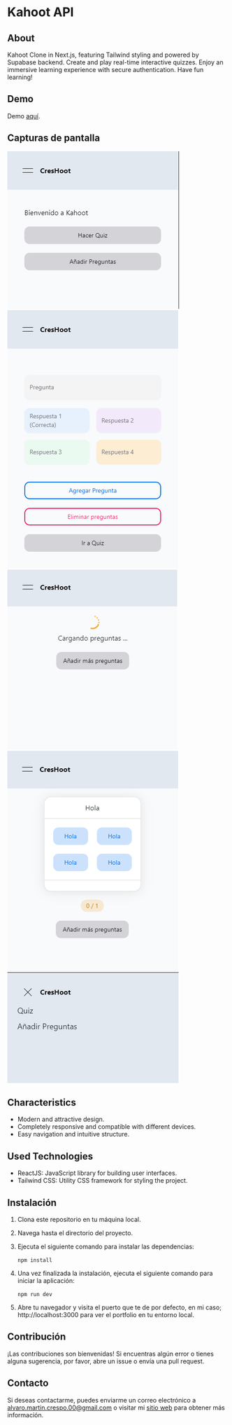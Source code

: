# Kahoot API

## About

Kahoot Clone in Next.js, featuring Tailwind styling and powered by Supabase backend. Create and play real-time interactive quizzes. Enjoy an immersive learning experience with secure authentication. Have fun learning!

## Demo

Demo [aquí](https://weather-api-eta-rose.vercel.app/).

## Capturas de pantalla

![Captura de pantalla 1](public/cap/cap1.png)
![Captura de pantalla 2](public/cap/cap2.png)
![Captura de pantalla 2](public/cap/cap3.png)
![Captura de pantalla 2](public/cap/cap4.png)
![Captura de pantalla 2](public/cap/cap5.png)

## Characteristics

- Modern and attractive design.
- Completely responsive and compatible with different devices.
- Easy navigation and intuitive structure.


## Used Technologies

- ReactJS: JavaScript library for building user interfaces.
- Tailwind CSS: Utility CSS framework for styling the project.

## Instalación

1. Clona este repositorio en tu máquina local.
2. Navega hasta el directorio del proyecto.
3. Ejecuta el siguiente comando para instalar las dependencias:

   ```shell
   npm install 
   ```
4. Una vez finalizada la instalación, ejecuta el siguiente comando para iniciar la aplicación:
     ```shell
   npm run dev
   ```
5. Abre tu navegador y visita el puerto que te de por defecto, en mi caso; http://localhost:3000 para ver el portfolio en tu entorno local.

## Contribución
¡Las contribuciones son bienvenidas! Si encuentras algún error o tienes alguna sugerencia, por favor, abre un issue o envía una pull request.

## Contacto
Si deseas contactarme, puedes enviarme un correo electrónico a alvaro.martin.crespo.00@gmail.com o visitar mi [sitio web](https://alvarodev.vercel.app/) para obtener más información.

